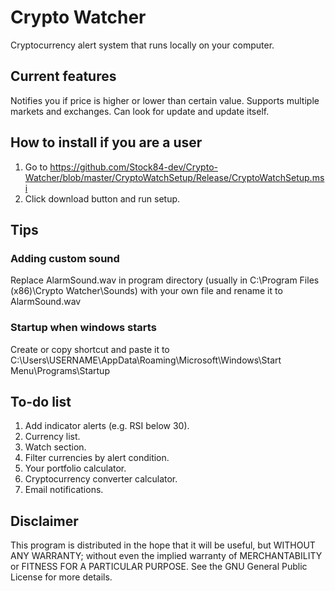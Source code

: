# Crypto Watcher
Cryptocurrency alert system that runs locally on your computer.

## Current features
Notifies you if price is higher or lower than certain value. Supports multiple markets and exchanges.
Can look for update and update itself.

## How to install if you are a user
1. Go to https://github.com/Stock84-dev/Crypto-Watcher/blob/master/CryptoWatchSetup/Release/CryptoWatchSetup.msi
2. Click download button and run setup.

## Tips
### Adding custom sound
Replace AlarmSound.wav in program directory (usually in C:\Program Files (x86)\Crypto Watcher\Sounds) with your own file and rename it to AlarmSound.wav

### Startup when windows starts
Create or copy shortcut and paste it to C:\Users\USERNAME\AppData\Roaming\Microsoft\Windows\Start Menu\Programs\Startup

## To-do list
1. Add indicator alerts (e.g. RSI below 30).
2. Currency list.
3. Watch section.
4. Filter currencies by alert condition.
5. Your portfolio calculator.
6. Cryptocurrency converter calculator.
7. Email notifications. 

## Disclaimer
This program is distributed in the hope that it will be useful,
but WITHOUT ANY WARRANTY; without even the implied warranty of
MERCHANTABILITY or FITNESS FOR A PARTICULAR PURPOSE.  See the
GNU General Public License for more details.
